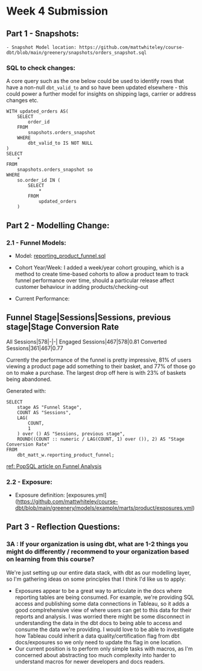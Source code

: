 # Week 4 Submission

## Part 1 - Snapshots:
    - Snapshot Model location: https://github.com/mattwhiteley/course-dbt/blob/main/greenery/snapshots/orders_snapshot.sql

### SQL to check changes:

A core query such as the one below could be used to identify rows that have a non-null `dbt_valid_to` and so have been updated elsewhere - this could power a further model for insights on shipping lags, carrier or address changes etc.

```
WITH updated_orders AS(
    SELECT
        order_id
    FROM
        snapshots.orders_snapshot
    WHERE
        dbt_valid_to IS NOT NULL
)
SELECT
    *
FROM
    snapshots.orders_snapshot so
WHERE
    so.order_id IN (
        SELECT
            *
        FROM
            updated_orders
    )

```

## Part 2 - Modelling Change:

### 2.1 - Funnel Models:
- Model: [reporting_product_funnel.sql](https://github.com/mattwhiteley/course-dbt/blob/main/greenery/models/example/marts/product/reporting_product_funnel.sql)

- Cohort Year/Week: I added a week/year cohort grouping, which is a method to create time-based cohorts to allow a product team to track funnel performance over time, should a particular release affect customer behaviour in adding products/checking-out

- Current Performance:

Funnel Stage|Sessions|Sessions, previous stage|Stage Conversion Rate
---
All Sessions|578|-|-|
Engaged Sessions|467|578|0.81
Converted Sessions|361|467|0.77

Currently the performance of the funnel is pretty impressive, 81% of users viewing a product page add something to their basket, and 77% of those go on to make a purchase. The largest drop off here is with 23% of baskets being abandoned.

Generated with:

```
SELECT
    stage AS "Funnel Stage",
    COUNT AS "Sessions",
    LAG(
        COUNT,
        1
    ) over () AS "Sessions, previous stage",
    ROUND((COUNT :: numeric / LAG(COUNT, 1) over ()), 2) AS "Stage Conversion Rate"
FROM
    dbt_matt_w.reporting_product_funnel;
```

[ref: PopSQL article on Funnel Analysis](https://popsql.com/sql-templates/marketing/running-a-funnel-analysis)

### 2.2 - Exposure:
- Exposure definition: [exposures.yml] (https://github.com/mattwhiteley/course-dbt/blob/main/greenery/models/example/marts/product/exposures.yml)

## Part 3 - Reflection Questions:

### 3A : If your organization is using dbt, what are 1-2 things you might do differently / recommend to your organization based on learning from this course?

We're just setting up our entire data stack, with dbt as our modelling layer, so I'm gathering ideas on some principles that I think I'd like us to apply:

- Exposures appear to be a great way to articulate in the docs where reporting tables are being consumed. For example, we're providing SQL access and publishing some data connections in Tableau, so it adds a good complrehensive view of where users can get to this data for their reports and analysis. I was worried there might be some disconnect in understanding the data in the dbt docs to being able to access and consume the data we're providing. I would love to be able to investigate how Tableau could inherit a data quality/certification flag from dbt docs/exposures so we only need to update ths flag in one location.
- Our current position is to perform only simple tasks with macros, as I'm concerned about abstracting too much complexity into harder to understand macros for newer developers and docs readers.
